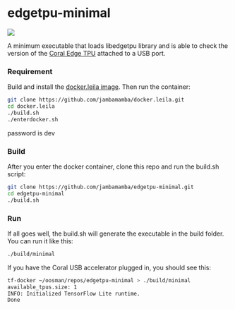 # edgetpu-minimal

[<img src="https://images-na.ssl-images-amazon.com/images/I/61Eautuke1L.__AC_SY300_SX300_QL70_FMwebp_.jpg"/>](https://github.com/jambamamba/leila.docker)

A minimum executable that loads libedgetpu library and is able to check the version of the [Coral Edge TPU](https://coral.ai/products/accelerator/) attached to a USB port.

### Requirement

Build and install the [docker.leila image](https://github.com/jambamamba/docker.leila). Then run the container:

```bash
git clone https://github.com/jambamamba/docker.leila.git
cd docker.leila
./build.sh
./enterdocker.sh
```
password is dev

### Build

After you enter the docker container, clone this repo and run the build.sh script:

```bash
git clone https://github.com/jambamamba/edgetpu-minimal.git
cd edgetpu-minimal 
./build.sh 
```

### Run

If all goes well, the build.sh will generate the executable in the build folder. You can run it like this:

```bash
./build/minimal
```
If you have the Coral USB accelerator plugged in, you should see this:

```bash
tf-docker ~/oosman/repos/edgetpu-minimal > ./build/minimal 
available_tpus.size: 1
INFO: Initialized TensorFlow Lite runtime.
Done
```


